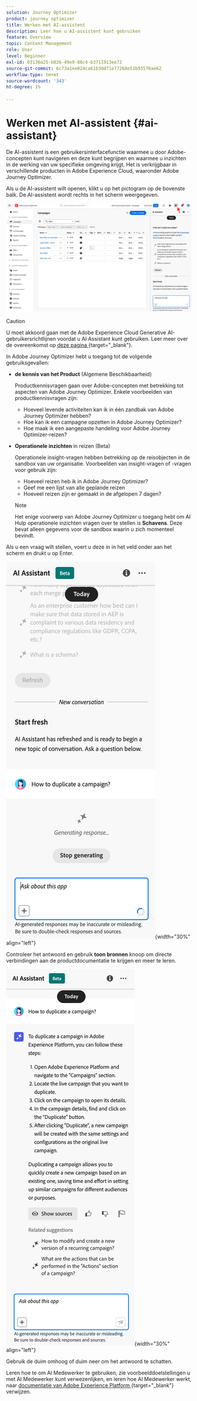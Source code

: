 ```yaml
---
solution: Journey Optimizer
product: journey optimizer
title: Werken met AI-assistent
description: Leer hoe u AI-assistent kunt gebruiken
feature: Overview
topic: Content Management
role: User
level: Beginner
exl-id: 03136a25-b826-49e9-86c4-b3711913ee72
source-git-commit: 6c73a1ee024ca61b30d71e77268e51b93576ae62
workflow-type: tm+mt
source-wordcount: '343'
ht-degree: 1%

---
```


# Werken met AI-assistent {#ai-assistant}

De AI-assistent is een gebruikersinterfacefunctie waarmee u door Adobe-concepten kunt navigeren en deze kunt begrijpen en waarmee u inzichten in de werking van uw specifieke omgeving krijgt. Het is verkrijgbaar in verschillende producten in Adobe Experience Cloud, waaronder Adobe Journey Optimizer.

Als u de AI-assistent wilt openen, klikt u op het pictogram op de bovenste balk. De AI-assistent wordt rechts in het scherm weergegeven.

![](assets/do-not-localize/ai-assistant-open.png)


>[!CAUTION]
>
>U moet akkoord gaan met de Adobe Experience Cloud Generative AI-gebruikersrichtlijnen voordat u AI Assistant kunt gebruiken. Leer meer over de overeenkomst op [&#x200B; deze pagina &#x200B;](https://experienceleague.adobe.com/nl/docs/experience-platform/ai-assistant/home){target="_blank"}.

In Adobe Journey Optimizer hebt u toegang tot de volgende gebruiksgevallen:

* **de kennis van het Product** (Algemene Beschikbaarheid)

  Productkennisvragen gaan over Adobe-concepten met betrekking tot aspecten van Adobe Journey Optimizer. Enkele voorbeelden van productkennisvragen zijn:

   * Hoeveel levende activiteiten kan ik in één zandbak van Adobe Journey Optimizer hebben?
   * Hoe kan ik een campagne opzetten in Adobe Journey Optimizer?
   * Hoe maak ik een aangepaste handeling voor Adobe Journey Optimizer-reizen?


* **Operationele inzichten** in reizen (Beta)

  Operationele insight-vragen hebben betrekking op de reisobjecten in de sandbox van uw organisatie. Voorbeelden van insight-vragen of -vragen voor gebruik zijn:

   * Hoeveel reizen heb ik in Adobe Journey Optimizer?
   * Geef me een lijst van alle geplande reizen
   * Hoeveel reizen zijn er gemaakt in de afgelopen 7 dagen?

  >[!NOTE]
  >
  >Het enige voorwerp van Adobe Journey Optimizer u toegang hebt om AI Hulp operationele inzichten vragen over te stellen is **Schavens**. Deze bevat alleen gegevens voor de sandbox waarin u zich momenteel bevindt.


Als u een vraag wilt stellen, voert u deze in in het veld onder aan het scherm en drukt u op Enter.

![](assets/do-not-localize/ai-assistant-ask.png){width="30%" align="left"}

Controleer het antwoord en gebruik **toon bronnen** knoop om directe verbindingen aan de productdocumentatie te krijgen en meer te leren.

![](assets/do-not-localize/ai-assistant-answer.png){width="30%" align="left"}

Gebruik de duim omhoog of duim neer om het antwoord te schatten.

Leren hoe te om AI Medewerker te gebruiken, zie voorbeelddoelstellingen u met AI Medewerker kunt verwezenlijken, en leren hoe AI Medewerker werkt, naar [&#x200B; documentatie van Adobe Experience Platform &#x200B;](https://experienceleague.adobe.com/nl/docs/experience-platform/ai-assistant/home){target="_blank"} verwijzen.

